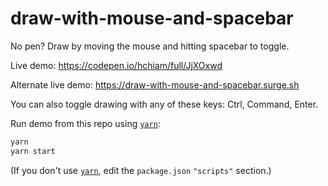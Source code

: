 # draw-with-mouse-and-spacebar

No pen? Draw by moving the mouse and hitting spacebar to toggle.

Live demo: <https://codepen.io/hchiam/full/JjXOxwd>

Alternate live demo: <https://draw-with-mouse-and-spacebar.surge.sh>

You can also toggle drawing with any of these keys: Ctrl, Command, Enter.

Run demo from this repo using [`yarn`](https://github.com/hchiam/learning-yarn):

```bash
yarn
yarn start
```

(If you don't use [`yarn`](https://github.com/hchiam/learning-yarn), edit the `package.json` `"scripts"` section.)
